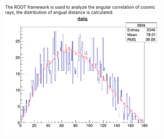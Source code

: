 The ROOT framework is used to analyze the angular correlation of cosmic rays, the distribution of angual distance is calculated:
![Alt text](angc.png)
